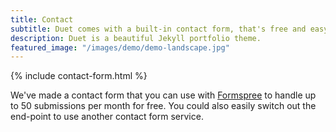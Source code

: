 ```yaml
---
title: Contact
subtitle: Duet comes with a built-in contact form, that's free and easy to set up.
description: Duet is a beautiful Jekyll portfolio theme.
featured_image: "/images/demo/demo-landscape.jpg"
---
```


{% include contact-form.html %}

We've made a contact form that you can use with [Formspree](https://formspree.io/create/jekyllthemes) to handle up to 50 submissions per month for free. You could also easily switch out the end-point to use another contact form service.